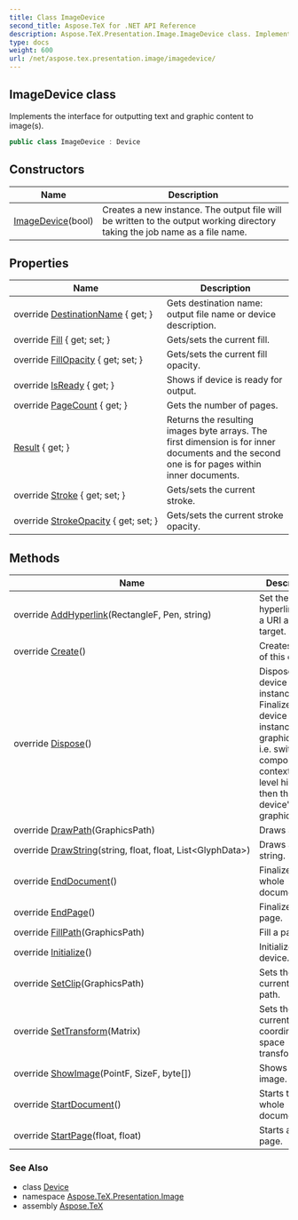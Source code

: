 ```yaml
---
title: Class ImageDevice
second_title: Aspose.TeX for .NET API Reference
description: Aspose.TeX.Presentation.Image.ImageDevice class. Implements the interface for outputting text and graphic content to images
type: docs
weight: 600
url: /net/aspose.tex.presentation.image/imagedevice/
---
```

## ImageDevice class

Implements the interface for outputting text and graphic content to image(s).

```csharp
public class ImageDevice : Device
```

## Constructors

| Name | Description |
| --- | --- |
| [ImageDevice](imagedevice/)(bool) | Creates a new instance. The output file will be written to the output working directory taking the job name as a file name. |

## Properties

| Name | Description |
| --- | --- |
| override [DestinationName](../../aspose.tex.presentation.image/imagedevice/destinationname/) { get; } | Gets destination name: output file name or device description. |
| override [Fill](../../aspose.tex.presentation.image/imagedevice/fill/) { get; set; } | Gets/sets the current fill. |
| override [FillOpacity](../../aspose.tex.presentation.image/imagedevice/fillopacity/) { get; set; } | Gets/sets the current fill opacity. |
| override [IsReady](../../aspose.tex.presentation.image/imagedevice/isready/) { get; } | Shows if device is ready for output. |
| override [PageCount](../../aspose.tex.presentation.image/imagedevice/pagecount/) { get; } | Gets the number of pages. |
| [Result](../../aspose.tex.presentation.image/imagedevice/result/) { get; } | Returns the resulting images byte arrays. The first dimension is for inner documents and the second one is for pages within inner documents. |
| override [Stroke](../../aspose.tex.presentation.image/imagedevice/stroke/) { get; set; } | Gets/sets the current stroke. |
| override [StrokeOpacity](../../aspose.tex.presentation.image/imagedevice/strokeopacity/) { get; set; } | Gets/sets the current stroke opacity. |

## Methods

| Name | Description |
| --- | --- |
| override [AddHyperlink](../../aspose.tex.presentation.image/imagedevice/addhyperlink/)(RectangleF, Pen, string) | Set the hyperlink with a URI as its target. |
| override [Create](../../aspose.tex.presentation.image/imagedevice/create/)() | Creates a copy of this device. |
| override [Dispose](../../aspose.tex.presentation.image/imagedevice/dispose/)() | Disposes this device instance. Finalizes this device instance graphics state, i.e. switches composing context to the level higher then this device's graphics state. |
| override [DrawPath](../../aspose.tex.presentation.image/imagedevice/drawpath/)(GraphicsPath) | Draws a path. |
| override [DrawString](../../aspose.tex.presentation.image/imagedevice/drawstring/)(string, float, float, List&lt;GlyphData&gt;) | Draws a text string. |
| override [EndDocument](../../aspose.tex.presentation.image/imagedevice/enddocument/)() | Finalizes the whole document. |
| override [EndPage](../../aspose.tex.presentation.image/imagedevice/endpage/)() | Finalizes a page. |
| override [FillPath](../../aspose.tex.presentation.image/imagedevice/fillpath/)(GraphicsPath) | Fill a path. |
| override [Initialize](../../aspose.tex.presentation.image/imagedevice/initialize/)() | Initializes the device. |
| override [SetClip](../../aspose.tex.presentation.image/imagedevice/setclip/)(GraphicsPath) | Sets the current clip path. |
| override [SetTransform](../../aspose.tex.presentation.image/imagedevice/settransform/)(Matrix) | Sets the current coordinate space transformation. |
| override [ShowImage](../../aspose.tex.presentation.image/imagedevice/showimage/)(PointF, SizeF, byte[]) | Shows a raster image. |
| override [StartDocument](../../aspose.tex.presentation.image/imagedevice/startdocument/)() | Starts the whole document. |
| override [StartPage](../../aspose.tex.presentation.image/imagedevice/startpage/)(float, float) | Starts a new page. |

### See Also

* class [Device](../../aspose.tex.presentation/device/)
* namespace [Aspose.TeX.Presentation.Image](../../aspose.tex.presentation.image/)
* assembly [Aspose.TeX](../../)


